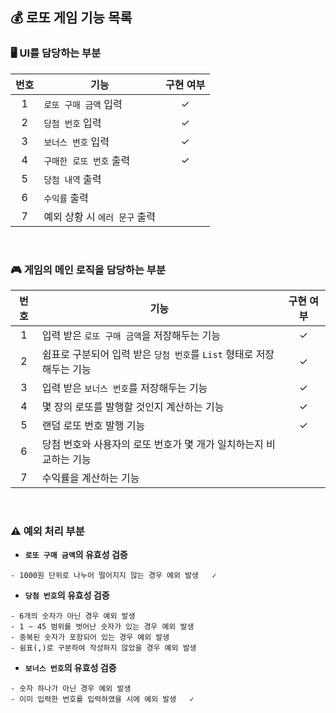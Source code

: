 ## 💰 로또 게임 기능 목록

### 🖥 UI를 담당하는 부분
| 번호  | 기능                    | 구현 여부 |
|:---:|-----------------------|:-----:|
|  1  | ```로또 구매 금액``` 입력     |   ✓   |
|  2  | ```당첨 번호``` 입력        |✓|
|  3  | ```보너스 번호``` 입력       |✓|
|  4  | ```구매한 로또 번호``` 출력    |✓|
|  5  | ```당첨 내역``` 출력        ||
|  6  | ```수익률``` 출력          ||
|  7  | 예외 상황 시 ```에러 문구``` 출력 ||  
  
<br/>

### 🎮 게임의 메인 로직을 담당하는 부분
| 번호  | 기능                                                  |구현 여부|
|:---:|-----------------------------------------------------|:---:|
|  1  | 입력 받은 ```로또 구매 금액```을 저장해두는 기능                      |  ✓  |
|  2  | 쉼표로 구분되어 입력 받은 ```당첨 번호```를 ```List``` 형태로 저장해두는 기능 |✓|
|  3  | 입력 받은 ```보너스 번호```를 저장해두는 기능                        |✓|
|  4  | 몇 장의 로또를 발행할 것인지 계산하는 기능                            |  ✓  |
|  5  | 랜덤 로또 번호 발행 기능                                      |  ✓  |
|  6  | 당첨 번호와 사용자의 로또 번호가 몇 개가 일치하는지 비교하는 기능               ||
|  7  | 수익률을 계산하는 기능                                        ||

<br/>

### ⚠️ 예외 처리 부분

- **```로또 구매 금액```의 유효성 검증**
```
- 1000원 단위로 나누어 떨어지지 않는 경우 예외 발생   ✓
```

- **```당첨 번호```의 유효성 검증**
```
- 6개의 숫자가 아닌 경우 예외 발생 
- 1 ~ 45 범위를 벗어난 숫자가 있는 경우 예외 발생   
- 중복된 숫자가 포함되어 있는 경우 예외 발생      
- 쉼표(,)로 구분하여 작성하지 않았을 경우 예외 발생   
```

- **```보너스 번호```의 유효성 검증**
```
- 숫자 하나가 아닌 경우 예외 발생
- 이미 입력한 번호를 입력하였을 시에 예외 발생   ✓  
```

